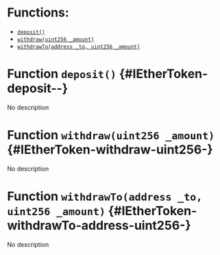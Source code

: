 

# Functions:
- [`deposit()`](#IEtherToken-deposit--)
- [`withdraw(uint256 _amount)`](#IEtherToken-withdraw-uint256-)
- [`withdrawTo(address _to, uint256 _amount)`](#IEtherToken-withdrawTo-address-uint256-)


# Function `deposit()` {#IEtherToken-deposit--}
No description
# Function `withdraw(uint256 _amount)` {#IEtherToken-withdraw-uint256-}
No description
# Function `withdrawTo(address _to, uint256 _amount)` {#IEtherToken-withdrawTo-address-uint256-}
No description

